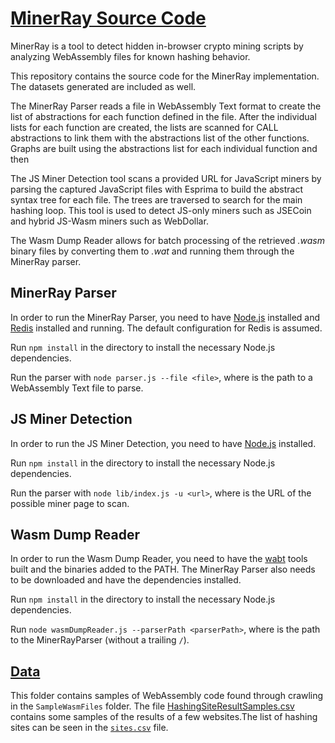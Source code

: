 # [MinerRay Source Code](https://github.com/miner-ray/miner-ray.github.io)
MinerRay is a tool to detect hidden in-browser crypto mining scripts by analyzing  WebAssembly files for known hashing behavior.

This repository contains the source code for the MinerRay implementation. The datasets generated are included as well.

The MinerRay Parser reads a file in WebAssembly Text format to create the list of abstractions for each function defined in the file. After the individual lists for each function are created, the lists are scanned for CALL abstractions to link them with the abstractions list of the other functions. Graphs are built using the abstractions list for each individual function and then

The JS Miner Detection tool scans a provided URL for JavaScript miners by parsing the captured JavaScript files with Esprima to build the abstract syntax tree for each file. The trees are traversed to search for the main hashing loop. This tool is used to detect JS-only miners such as JSECoin and hybrid JS-Wasm miners such as WebDollar.


The Wasm Dump Reader allows for batch processing of the retrieved *.wasm* binary files by converting them to *.wat* and running them through the MinerRay parser. 

## MinerRay Parser
In order to run the MinerRay Parser, you need to have [Node.js](https://nodejs.org/en/) installed and
 [Redis](https://redis.io/) installed and running. The default configuration for Redis is assumed.

Run `npm install` in the directory to install the necessary Node.js dependencies.

Run the parser with `node parser.js --file <file>`, where <file> is the path to a WebAssembly Text file to parse.

## JS Miner Detection
In order to run the JS Miner Detection, you need to have [Node.js](https://nodejs.org/en/) installed.

Run `npm install` in the directory to install the necessary Node.js dependencies.

Run the parser with `node lib/index.js -u <url>`, where <url> is the URL of the possible miner page to scan.


## Wasm Dump Reader
In order to run the Wasm Dump Reader, you need to have the [wabt](https://github.com/WebAssembly/wabt) tools built and the binaries added to the PATH. The MinerRay Parser also needs to be downloaded and have the dependencies installed. 

Run `npm install` in the directory to install the necessary Node.js dependencies.


Run `node wasmDumpReader.js --parserPath <parserPath>`, where <parserPath> is the path to the MinerRayParser (without a trailing `/`). 

## [Data](https://github.com/miner-ray/miner-ray.github.io/tree/master/Data)

This folder contains samples of WebAssembly code found through crawling in the  `SampleWasmFiles` folder. The file [HashingSiteResultSamples.csv](https://github.com/miner-ray/miner-ray.github.io/blob/master/Data/HashingSiteResultSamples.csv) contains some samples of the results of a few websites.The list of  hashing sites can be seen in the [`sites.csv`](https://github.com/miner-ray/miner-ray.github.io/blob/master/Data/sites.csv) file.


